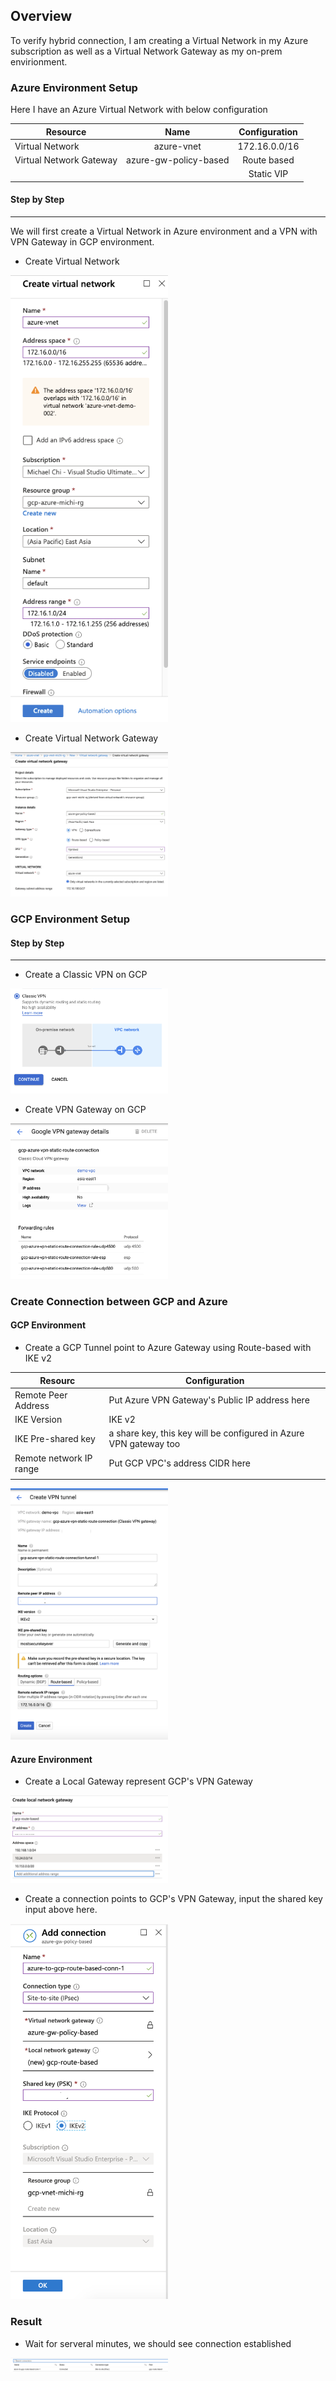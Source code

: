 ##  Overview

To verify hybrid connection, I am creating a Virtual Network in my Azure subscription as well as a Virtual Network Gateway as my on-prem envirionment.

###    Azure Environment Setup

Here I have an Azure Virtual Network with below configuration

| Resource          | Name          | Configuration |
--------------------|:-------------:|:-------------:|
| Virtual Network   | azure-vnet    | 172.16.0.0/16 |
| Virtual Network Gateway | azure-gw-policy-based | Route based |
||| Static VIP|

####  Step by Step
-------------------

We will first create a Virtual Network in Azure environment and a VPN with VPN Gateway in GCP environment.

-   Create Virtual Network

<img src="./img/vpn-azure-create-network.png" style="width:50%;height:50%"/>


-   Create Virtual Network Gateway

<img src="./img/vpn-azure-create-gateway.png" style="width:50%;height:50%"/>


###    GCP Environment Setup

####  Step by Step
-------------------

-   Create a Classic VPN on GCP

<img src="./img/vpn-gcp-create-vpn.png" style="width:50%;height:50%"/>

-   Create VPN Gateway on GCP

<img src="./img/vpn-gcp-create-gateway.png" style="width:50%;height:50%"/>

###    Create Connection between GCP and Azure

####    GCP Environment

-   Create a GCP Tunnel point to Azure Gateway using Route-based with IKE v2

|   Resourc | Configuration |
------------------------|--------------------------------------------------|
|   Remote Peer Address |   Put Azure VPN Gateway's Public IP address here |
|   IKE Version |   IKE v2  |
|   IKE Pre-shared key  | a share key, this key will be configured in Azure VPN gateway too |
|   Remote network IP range | Put GCP VPC's address CIDR here   |
|||


<img src="./img/vnet-gcp-create-tunnel.png" style="width:50%;height:50%"/>

####    Azure Environment

-   Create a Local Gateway represent GCP's VPN Gateway

<img src="./img/vpn-azure-create-local-gw.png" style="width:50%;height:50%"/>

-   Create a connection points to GCP's VPN Gateway, input the shared key input above here.

<img src="./img/vpn-azure-add-connection.png" style="width:50%;height:50%"/>


### Result

-   Wait for serveral minutes, we should see connection established

<img src="./img/vpn-status.png" style="width:50%;height:50%"/>
